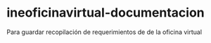 # ineoficinavirtual-documentacion
Para guardar recopilación de requerimientos de de la oficina virtual
